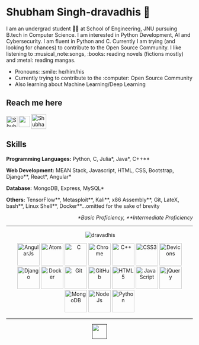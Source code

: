 <h1> Shubham Singh-dravadhis 👋 </h1>
<p>I am an undergrad student 👨‍🎓 at School of Engineering, JNU pursuing B.tech in Computer Science. I am interested in Python Development, AI and Cybersecurity. I am fluent in Python and C. Currently I am trying (and looking for chances) to contribute to the Open Source Community. I like listening to :musical_note:songs, :books: reading novels (fictions mostly) and :metal: reading mangas.</p>

<ul>
  <li> Pronouns: :smile: he/him/his
  <li> Currently trying to contribute to the :computer: Open Source Community
  <li> Also learning about Machine Learning/Deep Learning
</ul>
<h2>Reach me here</h2>
    
<p>
<a href="https://www.linkedin.com/in/shubham-singh-b056151b6/" target="blank"><img align="center" src="https://devicon.dev/devicon.git/icons/linkedin/linkedin-original.svg" alt="Shubham Singh" height="30" width="30" /></a>
<a href="https://github.com/dravadhis" target="blank"><img align="center" src="https://devicon.dev/devicon.git/icons/github/github-original.svg" height="30" width="30" /></a>
<a href="https://shubhamsingh25.blogspot.com/p/about.html" target="blank"><img align="center" src="https://img.icons8.com/color/48/000000/blogger.png" alt="Shubham Singh" height="40", width="40"/></a>
</p>

  
</ul>

<h2> Skills </h2>
<p><b>Programming Languages:</b> Python, C, Julia*, Java*, C++** <br></p>
<p><b>Web Development:</b> MEAN Stack, Javascript, HTML, CSS, Bootstrap, Django**, React*, Angular* <br> </p>
<p><b>Database:</b> MongoDB, Express, MySQL* <br> </p>
<p><b>Others:</b> TensorFlow**, Metasploit**, Kali**, x86 Assembly**, Git, LateX, bash**, Linux Shell**, Docker**...omitted for the sake of brevity <br> </p>
<p align=right><i>*Basic Proficiency, **Intermediate Proficiency </i></p>
<hr>

<p align="center">&nbsp;<img align="center" src="https://github-readme-stats.vercel.app/api?username=dravadhis&show_icons=true" alt="dravadhis" /></p></td>
<p align="center">
<img src="https://devicon.dev/devicon.git/icons/angularjs/angularjs-original.svg" alt="AngularJs" width="60" height="60"/>
<img src="https://devicon.dev/devicon.git/icons/atom/atom-original.svg" alt="Atom" width="60" height="60"/>
<img src="https://devicon.dev/devicon.git/icons/c/c-original.svg" alt="C" width="60" height="60"/>
<img src="https://devicon.dev/devicon.git/icons/chrome/chrome-original.svg" alt="Chrome" width="60" height="60"/>
<img src="https://devicon.dev/devicon.git/icons/cplusplus/cplusplus-original.svg" alt="C++" width="60" height="60"/>
<img src="https://devicon.dev/devicon.git/icons/css3/css3-original.svg" alt="CSS3" width="60" height="60"/>
<img src="https://devicon.dev/devicon.git/icons/devicon/devicon-original.svg" alt="Devicons" width="60" height="60"/>
<img src="https://devicon.dev/devicon.git/icons/django/django-original.svg" alt="Django" width="60" height="60"/>
<img src="https://devicon.dev/devicon.git/icons/docker/docker-original.svg" alt="Docker" width="60" height="60"/>
<img src="https://devicon.dev/devicon.git/icons/git/git-original.svg" alt="Git" width="60" height="60"/>
<img src="https://devicon.dev/devicon.git/icons/github/github-original.svg" alt="GitHub" width="60" height="60"/>
<img src="https://devicon.dev/devicon.git/icons/html5/html5-original.svg" alt="HTML5" width="60" height="60"/>
<img src="https://devicon.dev/devicon.git/icons/javascript/javascript-original.svg" alt="JavaScript" width="60" height="60"/>
<img src="https://devicon.dev/devicon.git/icons/jquery/jquery-original.svg" alt="jQuery" width="60" height="60"/>
<img src="https://devicon.dev/devicon.git/icons/mongodb/mongodb-original.svg" alt="MongoDB" width="60" height="60"/>
<img src="https://devicon.dev/devicon.git/icons/nodejs/nodejs-original.svg" alt="NodeJs" width="60" height="60"/>
<img src="https://devicon.dev/devicon.git/icons/python/python-original.svg" alt="Python" width="60" height="60"/>
</p>
<hr>

<p align="center">
<a href=""><img align="center" src="https://img.shields.io/badge/dravdhis-Shubham%20Singh-red" height="40px" /></a>
</p>
